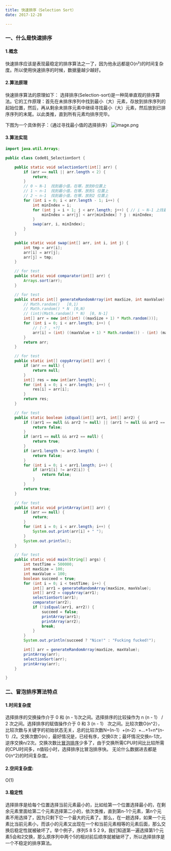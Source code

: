 ```yaml
---
title: 快速排序（Selection Sort）
date: 2017-12-28

---
```


### 一、什么是快速排序
#### 1.概念
快速排序应该是表现最稳定的排序算法之一了，因为他永远都是O(n²)的时间复杂度。所以使用快速排序的时候，数据量越少越好。[
](https://blog.csdn.net/weixin_43419883/article/details/88418730)
#### 2.算法原理
快速排序算法的原理如下： 
选择排序(Selection-sort)是一种简单直观的排序算法。它的工作原理：首先在未排序序列中找到最小（大）元素，存放到排序序列的起始位置，然后，再从剩余未排序元素中继续寻找最小（大）元素，然后放到已排序序列的末尾。以此类推，直到所有元素均排序完毕。

下图为一个具体例子：（通过寻找最小值的选择排序）
![image.png](https://cdn.nlark.com/yuque/0/2022/png/360337/1667225632646-49ce7b3d-caa3-4104-96ce-ff0669a4674a.png#clientId=u0658f142-1c62-4&crop=0&crop=0&crop=1&crop=1&from=paste&height=328&id=ub0e53501&margin=%5Bobject%20Object%5D&name=image.png&originHeight=656&originWidth=1228&originalType=binary&ratio=1&rotation=0&showTitle=false&size=94352&status=done&style=none&taskId=ufb4aadc4-63f7-458d-b39a-adb9719b037&title=&width=614)

#### 3.算法实现
```java
import java.util.Arrays;

public class Code01_SelectionSort {

	public static void selectionSort(int[] arr) {
		if (arr == null || arr.length < 2) {
			return;
		}
		// 0 ~ N-1  找到最小值，在哪，放到0位置上
		// 1 ~ n-1  找到最小值，在哪，放到1 位置上
		// 2 ~ n-1  找到最小值，在哪，放到2 位置上
		for (int i = 0; i < arr.length - 1; i++) {
			int minIndex = i;
			for (int j = i + 1; j < arr.length; j++) { // i ~ N-1 上找最小值的下标 
				minIndex = arr[j] < arr[minIndex] ? j : minIndex;
			}
			swap(arr, i, minIndex);
		}
	}

	public static void swap(int[] arr, int i, int j) {
		int tmp = arr[i];
		arr[i] = arr[j];
		arr[j] = tmp;
	}

	// for test
	public static void comparator(int[] arr) {
		Arrays.sort(arr);
	}

	// for test
	public static int[] generateRandomArray(int maxSize, int maxValue) {
		// Math.random()   [0,1)  
		// Math.random() * N  [0,N)
		// (int)(Math.random() * N)  [0, N-1]
		int[] arr = new int[(int) ((maxSize + 1) * Math.random())];
		for (int i = 0; i < arr.length; i++) {
			// [-? , +?]
			arr[i] = (int) ((maxValue + 1) * Math.random()) - (int) (maxValue * Math.random());
		}
		return arr;
	}

	// for test
	public static int[] copyArray(int[] arr) {
		if (arr == null) {
			return null;
		}
		int[] res = new int[arr.length];
		for (int i = 0; i < arr.length; i++) {
			res[i] = arr[i];
		}
		return res;
	}

	// for test
	public static boolean isEqual(int[] arr1, int[] arr2) {
		if ((arr1 == null && arr2 != null) || (arr1 != null && arr2 == null)) {
			return false;
		}
		if (arr1 == null && arr2 == null) {
			return true;
		}
		if (arr1.length != arr2.length) {
			return false;
		}
		for (int i = 0; i < arr1.length; i++) {
			if (arr1[i] != arr2[i]) {
				return false;
			}
		}
		return true;
	}

	// for test
	public static void printArray(int[] arr) {
		if (arr == null) {
			return;
		}
		for (int i = 0; i < arr.length; i++) {
			System.out.print(arr[i] + " ");
		}
		System.out.println();
	}

	// for test
	public static void main(String[] args) {
		int testTime = 500000;
		int maxSize = 100;
		int maxValue = 100;
		boolean succeed = true;
		for (int i = 0; i < testTime; i++) {
			int[] arr1 = generateRandomArray(maxSize, maxValue);
			int[] arr2 = copyArray(arr1);
			selectionSort(arr1);
			comparator(arr2);
			if (!isEqual(arr1, arr2)) {
				succeed = false;
				printArray(arr1);
				printArray(arr2);
				break;
			}
		}
		System.out.println(succeed ? "Nice!" : "Fucking fucked!");

		int[] arr = generateRandomArray(maxSize, maxValue);
		printArray(arr);
		selectionSort(arr);
		printArray(arr);
	}

}
```

### 二、冒泡排序算法特点
#### 1.时间复杂度
选择排序的交换操作介于 0 和 (n - 1)次之间。选择排序的比较操作为 n (n - 1） / 2 次之间。选择排序的赋值操作介于 0 和 3 (n - 1） 次之间。比较次数O(n^2），比较次数与关键字的初始状态无关，总的比较次数N=(n-1）+(n-2）+...+1=n*(n-1）/2。交换次数O(n），最好情况是，已经有序，交换0次；最坏情况交换n-1次，逆序交换n/2次。交换次数比[冒泡排序](https://baike.baidu.com/item/%E5%86%92%E6%B3%A1%E6%8E%92%E5%BA%8F?fromModule=lemma_inlink)少多了，由于交换所需CPU时间比比较所需的CPU时间多，n值较小时，选择排序比冒泡排序快。
无论什么数据进去都是O(n^2)的时间复杂度。
#### 2.空间复杂度:
O(1)
#### 3.稳定性
选择排序是给每个位置选择当前元素最小的，比如给第一个位置选择最小的，在剩余元素里面给第二个元素选择第二小的，依次类推，直到第n-1个元素，第n个元素不用选择了，因为只剩下它一个最大的元素了。那么，在一趟选择，如果一个元素比当前元素小，而该小的元素又出现在一个和当前元素相等的元素后面，那么交换后稳定性就被破坏了。举个例子，序列5 8 5 2 9，我们知道第一遍选择第1个元素5会和2交换，那么原序列中两个5的相对前后顺序就被破坏了，所以选择排序是一个不稳定的排序算法。
